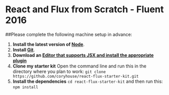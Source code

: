 # React and Flux from Scratch - Fluent 2016

##Please complete the following machine setup in advance:
1. **Install the latest version of [Node](https://nodejs.org)**.  
2. **Install [Git](https://git-scm.com/downloads)**. 
3. **Download an [Editor that supports JSX and install the appropriate plugin](https://github.com/facebook/react/wiki/Complementary-Tools#jsx-integrations)**
4. **Clone my starter kit** Open the command line and run this in the directory where you plan to work: `git clone https://github.com/coryhouse/react-flux-starter-kit.git`
5. **Install the dependencies** `cd react-flux-starter-kit` and then run this: `npm install` 
